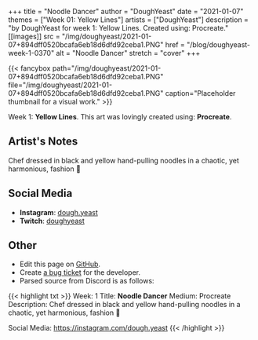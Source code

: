 +++
title =       "Noodle Dancer"
author =      "DoughYeast"
date =        "2021-01-07"
themes =      ["Week 01: Yellow Lines"]
artists =     ["DoughYeast"]
description = "by DoughYeast for week 1: Yellow Lines. Created using: Procreate."
[[images]]
              src = "/img/doughyeast/2021-01-07+894dff0520bcafa6eb18d6dfd92ceba1.PNG"
              href = "/blog/doughyeast-week-1-0370"
              alt = "Noodle Dancer"
              stretch = "cover"
+++


{{< fancybox path="/img/doughyeast/2021-01-07+894dff0520bcafa6eb18d6dfd92ceba1.PNG" file="/img/doughyeast/2021-01-07+894dff0520bcafa6eb18d6dfd92ceba1.PNG" caption="Placeholder thumbnail for a visual work." >}}


Week 1: **Yellow Lines**. This art was lovingly created using: **Procreate**.

## Artist's Notes

Chef dressed in black and yellow hand-pulling noodles in a chaotic, yet harmonious, fashion 💛

## Social Media

- **Instagram**: <a href='https://instagram.com/dough.yeast' target='_blank'>dough.yeast</a>
- **Twitch**: <a href='https://twitch.tv/doughyeast' target='_blank'>doughyeast</a>


## Other

- Edit this page on [GitHub](https://github.com/teaminkling/web-refresh/edit/main/content/blog/doughyeast-week-1-0370.md).
- Create [a bug ticket](https://github.com/teaminkling/web-refresh/issues/new?assignees=&labels=bug&template=problem-report.md&title=) for the developer.
- Parsed source from Discord is as follows:

{{< highlight txt >}}
Week: 1
Title: **Noodle Dancer**
Medium: Procreate
Description: Chef dressed in black and yellow hand-pulling noodles in a chaotic, yet harmonious, fashion 💛 

Social Media: https://instagram.com/dough.yeast
{{< /highlight >}}